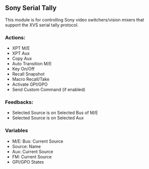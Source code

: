 ## Sony Serial Tally

This module is for controlling Sony video switchers/vision mixers that support the XVS serial tally protocol.

### Actions:

-   XPT M/E
-   XPT Aux
-   Copy Aux
-   Auto Transition M/E
-   Key On/Off
-   Recall Snapshot
-   Macro Recall/Take
-   Activate GPI/GPO
-   Send Custom Command (if enabled)

### Feedbacks:

-   Selected Source is on Selected Bus of M/E
-   Selected Source is on Selected Aux

### Variables

-   M/E: Bus: Current Source
-   Source: Name
-   Aux: Current Source
-   FM: Current Source
-   GPI/GPO States
